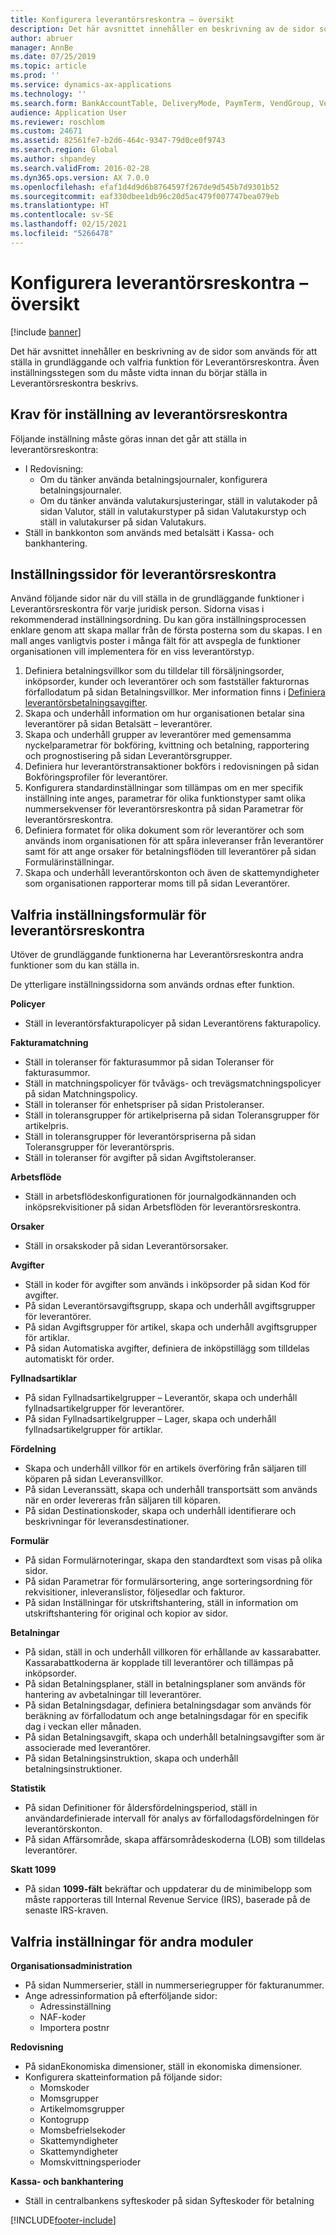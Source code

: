 ```yaml
---
title: Konfigurera leverantörsreskontra – översikt
description: Det här avsnittet innehåller en beskrivning av de sidor som används för att ställa in grundläggande och valfria funktion för Leverantörsreskontra. Även inställningsstegen som du måste vidta innan du börjar ställa in Leverantörsreskontra beskrivs.
author: abruer
manager: AnnBe
ms.date: 07/25/2019
ms.topic: article
ms.prod: ''
ms.service: dynamics-ax-applications
ms.technology: ''
ms.search.form: BankAccountTable, DeliveryMode, PaymTerm, VendGroup, VendParameters, VendPaymMode, VendTable, DeliveryReason, DeliveryTerms, DestinationCode
audience: Application User
ms.reviewer: roschlom
ms.custom: 24671
ms.assetid: 82561fe7-b2d6-464c-9347-79d0ce0f9743
ms.search.region: Global
ms.author: shpandey
ms.search.validFrom: 2016-02-28
ms.dyn365.ops.version: AX 7.0.0
ms.openlocfilehash: efaf1d4d9d6b8764597f267de9d545b7d9301b52
ms.sourcegitcommit: eaf330dbee1db96c20d5ac479f007747bea079eb
ms.translationtype: HT
ms.contentlocale: sv-SE
ms.lasthandoff: 02/15/2021
ms.locfileid: "5266478"
---
```

# <a name="configure-accounts-payable-overview"></a>Konfigurera leverantörsreskontra – översikt

[!include [banner](../includes/banner.md)]

Det här avsnittet innehåller en beskrivning av de sidor som används för att ställa in grundläggande och valfria funktion för Leverantörsreskontra. Även inställningsstegen som du måste vidta innan du börjar ställa in Leverantörsreskontra beskrivs.

<a name="prerequisites-for-accounts-payable-setup"></a>Krav för inställning av leverantörsreskontra
----------------------------------------

Följande inställning måste göras innan det går att ställa in leverantörsreskontra:

-   I Redovisning:
    -   Om du tänker använda betalningsjournaler, konfigurera betalningsjournaler.
    -   Om du tänker använda valutakursjusteringar, ställ in valutakoder på sidan Valutor, ställ in valutakurstyper på sidan Valutakurstyp och ställ in valutakurser på sidan Valutakurs.
-   Ställ in bankkonton som används med betalsätt i Kassa- och bankhantering.

## <a name="setup-pages-for-accounts-payable"></a>Inställningssidor för leverantörsreskontra

Använd följande sidor när du vill ställa in de grundläggande funktioner i Leverantörsreskontra för varje juridisk person. Sidorna visas i rekommenderad inställningsordning. Du kan göra inställningsprocessen enklare genom att skapa mallar från de första posterna som du skapas. I en mall anges vanligtvis poster i många fält för att avspegla de funktioner organisationen vill implementera för en viss leverantörstyp.
1.  Definiera betalningsvillkor som du tilldelar till försäljningsorder, inköpsorder, kunder och leverantörer och som fastställer fakturornas förfallodatum på sidan Betalningsvillkor. Mer information finns i [Definiera leverantörsbetalningsavgifter](tasks/define-vendor-payment-fees.md).
2.  Skapa och underhåll information om hur organisationen betalar sina leverantörer på sidan Betalsätt – leverantörer.
3.  Skapa och underhåll grupper av leverantörer med gemensamma nyckelparametrar för bokföring, kvittning och betalning, rapportering och prognostisering på sidan Leverantörsgrupper.
4.  Definiera hur leverantörstransaktioner bokförs i redovisningen på sidan Bokföringsprofiler för leverantörer.
5.  Konfigurera standardinställningar som tillämpas om en mer specifik inställning inte anges, parametrar för olika funktionstyper samt olika nummersekvenser för leverantörsreskontra på sidan Parametrar för leverantörsreskontra.
6.  Definiera formatet för olika dokument som rör leverantörer och som används inom organisationen för att spåra inleveranser från leverantörer samt för att ange orsaker för betalningsflöden till leverantörer på sidan Formulärinställningar.
7.  Skapa och underhåll leverantörskonton och även de skattemyndigheter som organisationen rapporterar moms till på sidan Leverantörer.

## <a name="optional-setup-pages-for-accounts-payable"></a>Valfria inställningsformulär för leverantörsreskontra
Utöver de grundläggande funktionerna har Leverantörsreskontra andra funktioner som du kan ställa in.

De ytterligare inställningssidorna som används ordnas efter funktion.

**Policyer**
-   Ställ in leverantörsfakturapolicyer på sidan Leverantörens fakturapolicy.

**Fakturamatchning**

-   Ställ in toleranser för fakturasummor på sidan Toleranser för fakturasummor.
-   Ställ in matchningspolicyer för tvåvägs- och trevägsmatchningspolicyer på sidan Matchningspolicy.
-   Ställ in toleranser för enhetspriser på sidan Pristoleranser.
-   Ställ in toleransgrupper för artikelpriserna på sidan Toleransgrupper för artikelpris.
-   Ställ in toleransgrupper för leverantörspriserna på sidan Toleransgrupper för leverantörspris.
-   Ställ in toleranser för avgifter på sidan Avgiftstoleranser.

**Arbetsflöde**

-   Ställ in arbetsflödeskonfigurationen för journalgodkännanden och inköpsrekvisitioner på sidan Arbetsflöden för leverantörsreskontra.

**Orsaker**

-   Ställ in orsakskoder på sidan Leverantörsorsaker.

**Avgifter**

-   Ställ in koder för avgifter som används i inköpsorder på sidan Kod för avgifter.
-   På sidan Leverantörsavgiftsgrupp, skapa och underhåll avgiftsgrupper för leverantörer.
-   På sidan Avgiftsgrupper för artikel, skapa och underhåll avgiftsgrupper för artiklar.
-   På sidan Automatiska avgifter, definiera de inköpstillägg som tilldelas automatiskt för order.

**Fyllnadsartiklar**

-   På sidan Fyllnadsartikelgrupper – Leverantör, skapa och underhåll fyllnadsartikelgrupper för leverantörer.
-   På sidan Fyllnadsartikelgrupper – Lager, skapa och underhåll fyllnadsartikelgrupper för artiklar.

**Fördelning**

-   Skapa och underhåll villkor för en artikels överföring från säljaren till köparen på sidan Leveransvillkor.
-   På sidan Leveranssätt, skapa och underhåll transportsätt som används när en order levereras från säljaren till köparen.
-   På sidan Destinationskoder, skapa och underhåll identifierare och beskrivningar för leveransdestinationer.

**Formulär**

-   På sidan Formulärnoteringar, skapa den standardtext som visas på olika sidor.
-   På sidan Parametrar för formulärsortering, ange sorteringsordning för rekvisitioner, inleveranslistor, följesedlar och fakturor.
-   På sidan Inställningar för utskriftshantering, ställ in information om utskriftshantering för original och kopior av sidor.

**Betalningar**

-   På sidan, ställ in och underhåll villkoren för erhållande av kassarabatter. Kassarabattkoderna är kopplade till leverantörer och tillämpas på inköpsorder.
-   På sidan Betalningsplaner, ställ in betalningsplaner som används för hantering av avbetalningar till leverantörer.
-   På sidan Betalningsdagar, definiera betalningsdagar som används för beräkning av förfallodatum och ange betalningsdagar för en specifik dag i veckan eller månaden.
-   På sidan Betalningsavgift, skapa och underhåll betalningsavgifter som är associerade med leverantörer.
-   På sidan Betalningsinstruktion, skapa och underhåll betalningsinstruktioner.

**Statistik**

-   På sidan Definitioner för åldersfördelningsperiod, ställ in användardefinierade intervall för analys av förfallodagsfördelningen för leverantörskonton.
-   På sidan Affärsområde, skapa affärsområdeskoderna (LOB) som tilldelas leverantörer.

**Skatt 1099**

-   På sidan **1099-fält** bekräftar och uppdaterar du de minimibelopp som måste rapporteras till Internal Revenue Service (IRS), baserade på de senaste IRS-kraven.

## <a name="optional-setup-for-other-modules"></a>**Valfria inställningar för andra moduler**
**Organisationsadministration**

-   På sidan Nummerserier, ställ in nummerseriegrupper för fakturanummer.
-   Ange adressinformation på efterföljande sidor:
    -   Adressinställning
    -   NAF-koder
    -   Importera postnr

**Redovisning**

-   På sidanEkonomiska dimensioner, ställ in ekonomiska dimensioner.
-   Konfigurera skatteinformation på följande sidor:
    -   Momskoder
    -   Momsgrupper
    -   Artikelmomsgrupper
    -   Kontogrupp
    -   Momsbefrielsekoder
    -   Skattemyndigheter
    -   Skattemyndigheter
    -   Momskvittningsperioder

**Kassa- och bankhantering**

-   Ställ in centralbankens syfteskoder på sidan Syfteskoder för betalning







[!INCLUDE[footer-include](../../includes/footer-banner.md)]
